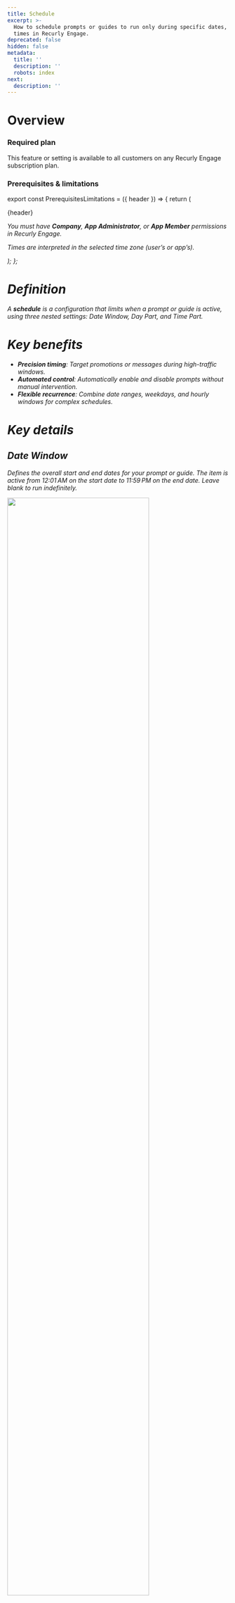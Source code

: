```yaml
---
title: Schedule
excerpt: >-
  How to schedule prompts or guides to run only during specific dates, days, and
  times in Recurly Engage.
deprecated: false
hidden: false
metadata:
  title: ''
  description: ''
  robots: index
next:
  description: ''
---
```

# Overview

### Required plan

This feature or setting is available to all customers on any Recurly Engage subscription plan.

### Prerequisites & limitations

export const PrerequisitesLimitations = ({ header }) => {
  return (
    <div className="flex justify-start">
      <div className="rounded-md p-6 m-4 max-w-lg shadow-md border border-gray-300 dark:bg-gray-800 dark:border-gray-600">
        <p className="text-lg font-bold">{header}</p>
        <p>
          <i className="fa-solid fa-check mr-2" />
          You must have <strong>Company</strong>, <strong>App Administrator</strong>, or <strong>App Member</strong> permissions in Recurly Engage.
        </p>
        <p>
          <i className="fa-solid fa-exclamation-triangle mr-4" />
          Times are interpreted in the selected time zone (user’s or app’s).
        </p>
      </div>
    </div>
  );
};

<PrerequisitesLimitations header="Prerequisites & limitations" />

# Definition

A **schedule** is a configuration that limits when a prompt or guide is active, using three nested settings: Date Window, Day Part, and Time Part.

# Key benefits

* **Precision timing**: Target promotions or messages during high-traffic windows.
* **Automated control**: Automatically enable and disable prompts without manual intervention.
* **Flexible recurrence**: Combine date ranges, weekdays, and hourly windows for complex schedules.

# Key details

## Date Window

Defines the overall start and end dates for your prompt or guide. The item is active from 12:01 AM on the start date to 11:59 PM on the end date. Leave blank to run indefinitely.

<Image align="center" className="border" border={true} width="80% " src="https://files.readme.io/bc5ca6e-image.png" />

## Day Part

Choose specific weekdays when the prompt or guide is active. If unset, all days are included.

<Image align="center" className="border" border={true} width="80% " src="https://files.readme.io/bfd314d-image.png" />

### Time Part

Set specific hours within each selected day when the prompt or guide will appear. Time parts are a sub-setting of Day Parts—days must be selected first. You must also choose whether to enforce the schedule in the **user’s timezone** or the **app’s timezone**.

<Image align="center" className="border" border={true} width="80% " src="https://files.readme.io/a77ae00-image.png" />

Ensure your time windows do not overlap midnight unless you intend the schedule to wrap across days.

<Image align="center" className="border" border={true} width="80% " src="https://files.readme.io/fcbe451-image.png" />

Use these settings together to create complex schedules—for example, showing a weekend-only special offer every Friday and Saturday evening between 6 PM and 11 PM, from May 1, 2024, through December 31, 2024.